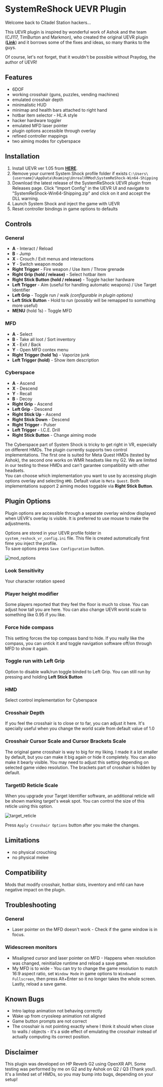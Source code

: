# SystemReShock UEVR Plugin

Welcome back to Citadel Station hackers...

This UEVR plugin is inspired by wonderful work of Ashok and the team (CJ117, TimBurton and Markmon), who created the original UEVR plugin ([**Link**](https://github.com/Ashok0/SystemShock-UEVR)) and it borrows some of the fixes and ideas, so many thanks to the guys.  

Of course, let's not forget, that it wouldn't be possible without Praydog, the author of UEVR!

## Features
* 6DOF
* working crosshair (guns, puzzles, vending machines)
* emulated crosshair depth
* minimalistic HUD
* minimap and health bars attached to right hand
* hotbar item selector - HL:A style
* hacker hardware toggler
* emulated MFD laser pointer 
* plugin options accessible through overlay
* refined controller mappings
* two aiming modes for cyberspace

## Installation
1) Install UEVR ver 1.05 from [**HERE**](https://github.com/praydog/UEVR/releases).
2) Remove your current System Shock profile folder if exists `C:\Users\{username}\AppData\Roaming\UnrealVRMod\SystemReShock-Win64-Shipping` 
3) Download the latest release of the SystemReShock UEVR plugin from Releases page. Click "Import Config" in the UEVR UI and navigate to "SystemReShock-Win64-Shipping.zip" and click on it and accept the DLL warning.
4) Launch System Shock and inject the game with UEVR
5) Reset controller bindings in game options to defaults

## Controls
### General
* **A** - Interact / Reload
* **B** - Jump
* **X** - Crouch / Exit menus and interactions
* **Y** - Switch weapon mode
* **Right Trigger** - Fire weapon / Use item / Throw grenade
* **Right Grip (hold / release)** - Select hotbar item
* **Right Stick Button (hold / release)** - Toggle hacker hardware
* **Left Trigger** - Aim (useful for handling automatic weapons) / Use Target Identifier
* **Left Grip** - Toggle run / walk *(configurable in plugin options)*
* **Left Stick Button** - Hold to run (possibly will be remapped to something more useful)
* **MENU** (hold 1s) - Toggle MFD

### MFD
* **A** - Select
* **B** - Take all loot / Sort inventory
* **X** - Exit / Back
* **Y** - Open MFD contex menu
* **Right Trigger (hold 1s)** - Vaporize junk
* **Left Trigger (hold)** - Show item description

### Cyberspace
* **A** - Ascend
* **X** - Descend
* **Y** - Recall
* **B** - Decoy
* **Right Grip** - Ascend
* **Left Grip** - Descend
* **Right Stick Up** - Ascend
* **Right Stick Down** - Descend
* **Right Trigger** - Pulser
* **Left Trigger** - I.C.E. Drill
* **Right Stick Button** - Change aiming mode

The Cyberspace part of System Shock is tricky to get right in VR, especially on different HMDs. The plugin currently supports two control implementations. The first one is suited for Meta Quest HMDs (tested by Ashok), the second one works on WMR headsets like my G2. We are limited in our testing to these HMDs and can't garantee compatibility with other headsets.  
You can choose which implementation you want to use by accessing plugin options overlay and selecting `HMD`. Default value is `Meta Quest`. Both implementations support 2 aiming modes toggable via **Right Stick Button**.

## Plugin Options
Plugin options are accessible through a separate overlay window displayed when UEVR's overlay is visible.
It is preferred to use mouse to make the adjustments.  

Options are stored in your UEVR profile folder in `system_reshock_vr_config.ini` file. This file is created automatically first fime you inject the profile.  
To save options press `Save Configuration` button.

![mod_options](https://github.com/user-attachments/assets/72eda989-a461-42a8-acf2-2b152eb65606)  

### Look Sensitivity
Your character rotation speed

### Player height modifier
Some players reported that they feel the floor is much to close. You can adjust how tall you are here. You can also change UEVR world scale to something like 0.95 if you like.

### Force hide compass
This setting forces the top compass band to hide. If you really like the compass, you can untick it and toggle navigation software off/on through MFD to show it again.

### Toggle run with Left Grip
Option to disable walk/run toggle binded to Left Grip. You can still run by pressing and holding **Left Stick Button**

### HMD
Select control implementation for Cyberspace

### Crosshair Depth
If you feel the crosshair is to close or to far, you can adjust it here. It's specially useful when you change the world scale from default value of 1.0

### Crosshair Cursor Scale and Cursor Brackets Scale
The original game crosshair is way to big for my liking. I made it a lot smaller by default, but you can make it big again or hide it completely.
You can also make it bearly visible. You may need to adjust this setting depending on selected game video resolution. The brackets part of crosshair is hidden by default.  

### TargetID Reticle Scale
When you upgrade your Target Identifier software, an additional reticle will be shown marking target's weak spot. You can control the size of this reticle using this option.  

![target_reticle](https://github.com/user-attachments/assets/d10ff372-dccb-4e78-86c2-3a64d86d1571)  

Press `Apply Crosshair Options` button after you make the changes.


## Limitations
* no physical crouching
* no physical melee

## Compatibility
Mods that modify crosshair, hotbar slots, inventory and mfd can have negative impact on the plugin.

## Troubleshooting
### General
* Laser pointer on the MFD doesn't work - Check if the game window is in focus.

### Widescreen monitors
* Misaligned cursor and laser pointer on MFD - Happens when resolution was changed, reinitialize runtime and reload a save game.
* My MFD is to wide - You can try to change the game resolution to match 16:9 aspect ratio, set `Window Mode` in game options to `Windowed Fullscreen`, then press Alt+Enter so it no longer takes the whole screen. Lastly, reload a save game.

## Known Bugs
* Intro laptop animation not behaving correctly
* Wake up from cryosleep animation not aligned
* Game button prompts are not correct
* The crosshair is not pointing exactly where I think it should when close to walls / objects - it's a side effect of emulating the crosshair instead of actually computing its correct position.

## Disclaimer
This plugin was developed on HP Reverb G2 using OpenXR API. Some testing was performed by me on G2 and by Ashok on Q2 / Q3 (Thank you!). It's a limited set of HMDs, so you may bump into bugs, depending on your setup!
